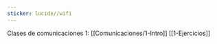 ```yaml
---
sticker: lucide//wifi
---
```


Clases de comunicaciones 1:
[[Comunicaciones/1-Intro]]
[[1-Ejercicios]]